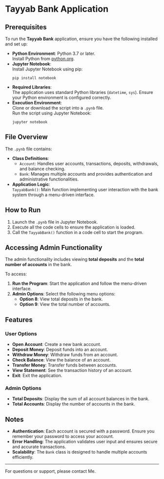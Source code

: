 <h1>Tayyab Bank Application</h1>
<h2>Prerequisites</h2>
    <p>To run the <strong>Tayyab Bank</strong> application, ensure you have the following installed and set up:</p>
    <ul>
        <li><strong>Python Environment</strong>: Python 3.7 or later.<br>
            Install Python from <a href="https://www.python.org/downloads/">python.org</a>.
        </li>
        <li><strong>Jupyter Notebook</strong>:<br>
            Install Jupyter Notebook using pip:
            <pre><code>pip install notebook</code></pre>
        </li>
        <li><strong>Required Libraries</strong>:<br>
            The application uses standard Python libraries (<code>datetime</code>, <code>sys</code>). Ensure your Python environment is configured correctly.
        </li>
        <li><strong>Execution Environment</strong>:<br>
            Clone or download the script into a <code>.pynb</code> file.<br>
            Run the script using Jupyter Notebook:
            <pre><code>jupyter notebook</code></pre>
        </li>
    </ul>

  <h2>File Overview</h2>
    <p>The <code>.pynb</code> file contains:</p>
    <ul>
        <li><strong>Class Definitions</strong>:
            <ul>
                <li><code>Account</code>: Handles user accounts, transactions, deposits, withdrawals, and balance checking.</li>
                <li><code>Bank</code>: Manages multiple accounts and provides authentication and administrative functionalities.</li>
            </ul>
        </li>
        <li><strong>Application Logic</strong>:<br>
            <code>TayyabBank()</code>: Main function implementing user interaction with the bank system through a menu-driven interface.
        </li>
    </ul>

  <h2>How to Run</h2>
    <ol>
        <li>Launch the <code>.pynb</code> file in Jupyter Notebook.</li>
        <li>Execute all the code cells to ensure the application is loaded.</li>
        <li>Call the <code>TayyabBank()</code> function in a code cell to start the program.</li>
    </ol>

  <h2>Accessing Admin Functionality</h2>
    <p>The admin functionality includes viewing <strong>total deposits</strong> and the <strong>total number of accounts</strong> in the bank.</p>
    <p>To access:</p>
    <ol>
        <li><strong>Run the Program</strong>: Start the application and follow the menu-driven interface.</li>
        <li><strong>Admin Options</strong>: Select the following menu options:
            <ul>
                <li><strong>Option 8</strong>: View total deposits in the bank.</li>
                <li><strong>Option 9</strong>: View the total number of accounts.</li>
            </ul>
        </li>
    </ol>

  <h2>Features</h2>
    <h3>User Options</h3>
    <ul>
        <li><strong>Open Account</strong>: Create a new bank account.</li>
        <li><strong>Deposit Money</strong>: Deposit funds into an account.</li>
        <li><strong>Withdraw Money</strong>: Withdraw funds from an account.</li>
        <li><strong>Check Balance</strong>: View the balance of an account.</li>
        <li><strong>Transfer Money</strong>: Transfer funds between accounts.</li>
        <li><strong>View Statement</strong>: See the transaction history of an account.</li>
        <li><strong>Exit</strong>: Exit the application.</li>
    </ul>

   <h3>Admin Options</h3>
    <ul>
        <li><strong>Total Deposits</strong>: Display the sum of all account balances in the bank.</li>
        <li><strong>Total Accounts</strong>: Display the number of accounts in the bank.</li>
    </ul>

   <h2>Notes</h2>
    <ul>
        <li><strong>Authentication</strong>: Each account is secured with a password. Ensure you remember your password to access your account.</li>
        <li><strong>Error Handling</strong>: The application validates user input and ensures secure and accurate transactions.</li>
        <li><strong>Scalability</strong>: The <code>Bank</code> class is designed to handle multiple accounts efficiently.</li>
    </ul>

  <hr>
    <p>For questions or support, please contact Me.</p>

